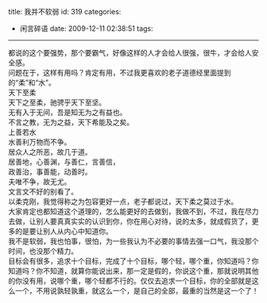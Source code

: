 title: 我并不软弱
id: 319
categories:
  - 闲言碎语
date: 2009-12-11 02:38:51
tags:
---

都说的这个要强势，那个要霸气，好像这样的人才会给人很强，很牛，才会给人安全感。
</br>问题在于，这样有用吗？肯定有用，不过我更喜欢的老子道德经里面提到的“柔”和“水”。
</br>天下至柔
</br>天下之至柔，驰骋乎天下至坚。
</br>无有入于无间，吾是知无为之有益也。
</br>不言之教，无为之益，天下希能及之矣。
</br>上善若水
</br>水善利万物而不争。
</br>居众人之所恶，故几于道。
</br>居善地，心善渊，与善仁，言善信，
</br>政善治，事善能，动善时。
</br>夫唯不争，故无尤。
</br>文言文不好的别看了。
</br>以柔克刚，我觉得称之为包容更好一点，老子都说过，天下柔之莫过于水。
</br>大家肯定也都知道这个道理的，怎么能更好的去做到，我做不到，不过，我在尽力去做，让别人要真真实实的认识到你，你在用心对待，说的太多，就成假货了，更多的是要让别人从内心中知道你。
</br>我不是软弱，我也怕事，很怕，为一些我认为不必要的事情去强一口气，我没那个时间，也没那个精力。
</br>目标会有很多，追求十个目标，完成了十个目标，哪个轻，哪个重，你知道吗？你知道吗？你不知道，就算你能说出来，那一定是假的，你说这个重，那就说明其他的你没有用，说哪个重，哪个轻都不行的。仅仅去追求一个目标，你的全部就是这么一个，不用说孰轻孰重，就这么一个，是自己的全部，最重的当然是这一个了！